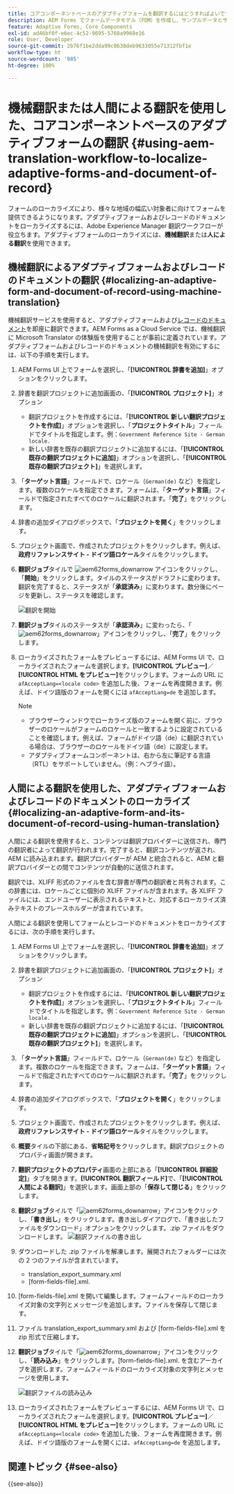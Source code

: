 ```yaml
---
title: コアコンポーネントベースのアダプティブフォームを翻訳するにはどうすればよいですか？
description: AEM Forms でフォームデータモデル（FDM）を作成し、サンプルデータとサービスを使用してモデルをテストし、モデルの様々なオプションを設定する方法を説明します。
feature: Adaptive Forms, Core Components
exl-id: ad46bf0f-e6ec-4c52-9695-5768a9968e16
role: User, Developer
source-git-commit: 2b76f1be2dda99c8638deb9633055e71312fbf1e
workflow-type: ht
source-wordcount: '885'
ht-degree: 100%

---
```


# 機械翻訳または人間による翻訳を使用した、コアコンポーネントベースのアダプティブフォームの翻訳 {#using-aem-translation-workflow-to-localize-adaptive-forms-and-document-of-record}

フォームのローカライズにより、様々な地域の幅広い対象者に向けてフォームを提供できるようになります。アダプティブフォームおよびレコードのドキュメントをローカライズするには、Adobe Experience Manager 翻訳ワークフローが役立ちます。アダプティブフォームのローカライズには、**機械翻訳**&#x200B;または&#x200B;**人による翻訳**&#x200B;を使用できます。

## 機械翻訳によるアダプティブフォームおよびレコードのドキュメントの翻訳 {#localizing-an-adaptive-form-and-document-of-record-using-machine-translation}

機械翻訳サービスを使用すると、アダプティブフォームおよび[レコードのドキュメント](/help/forms/generate-document-of-record-core-components.md)を即座に翻訳できます。AEM Forms as a Cloud Service では、機械翻訳に Microsoft Translator の体験版を使用することが事前に定義されています。アダプティブフォームおよびレコードのドキュメントの機械翻訳を有効にするには、以下の手順を実行します。

1. AEM Forms UI 上でフォームを選択し、「**[!UICONTROL 辞書を追加]**」オプションをクリックします。
1. 辞書を翻訳プロジェクトに追加画面の、「**[!UICONTROL プロジェクト]**」オプション

   * 翻訳プロジェクトを作成するには、「**[!UICONTROL 新しい翻訳プロジェクトを作成]**」オプションを選択し、「**プロジェクトタイトル**」フィールドでタイトルを指定します。例：`Government Reference Site - German locale.`
   * 新しい辞書を既存の翻訳プロジェクトに追加するには、「**[!UICONTROL 既存の翻訳プロジェクトに追加]**」オプションを選択し、「**[!UICONTROL 既存の翻訳プロジェクト]**」を選択します。
1. 「**ターゲット言語**」フィールドで、ロケール（`German(de)` など）を指定します。複数のロケールを指定できます。フォームは、「**ターゲット言語**」フィールドで指定されたすべてのロケールに翻訳されます。「**完了**」をクリックします。
1. 辞書の追加ダイアログボックスで、「**プロジェクトを開く**」をクリックします。
1. プロジェクト画面で、作成されたプロジェクトをクリックします。例えば、**政府リファレンスサイト - ドイツ語ロケール**&#x200B;タイルをクリックします。
1. **翻訳ジョブ**&#x200B;タイルで ![aem62forms_downarrow](assets/aem62forms_downarrow.png) アイコンをクリックし、「**開始**」をクリックします。タイルのステータスがドラフトに変わります。翻訳を完了すると、ステータスが「**承認済み**」に変わります。数分後にページを更新し、ステータスを確認します。

   ![翻訳を開始](/help/forms/assets/adaptive-forms-core-components-start-translation.png)
1. **翻訳ジョブ**&#x200B;タイルのステータスが「**承認済み**」に変わったら、「![aem62forms_downarrow](assets/aem62forms_downarrow.png)」アイコンをクリックし、「**完了**」をクリックします。

1. ローカライズされたフォームをプレビューするには、AEM Forms UI で、ローカライズされたフォームを選択します。**[!UICONTROL プレビュー]**／**[!UICONTROL HTML をプレビュー]**&#x200B;をクリックします。フォームの URL に `afAcceptLang=<locale code>` を追加した後、フォームを再度開きます。例えば、ドイツ語版のフォームを開くには `afAcceptLang=de` を追加します。


   >[!NOTE]
   >
   >* ブラウザーウィンドウでローカライズ版のフォームを開く前に、ブラウザーのロケールがフォームのロケールと一致するように設定されていることを確認します。例えば、フォームがドイツ語（de）に翻訳されている場合は、ブラウザーのロケールをドイツ語（de）に設定します。
   >* アダプティブフォームコンポーネントは、右から左に筆記する言語（RTL）をサポートしていません。（例：ヘブライ語）。

<!-- 
   Along with the Adaptive form, the auto-generated document of record is also localized.

   For more information on Document of Record settings and configuration, see:

   [Document of Record Template](/help/forms/using/generate-document-of-record-for-non-xfa-based-adaptive-forms.md#p-document-of-record-template-configuration-p)

   [Document of Record settings](/help/forms/using/generate-document-of-record-for-non-xfa-based-adaptive-forms.md#p-document-of-record-settings-p)

1. [Customize the branding information of the document of record](/help/forms/using/generate-document-of-record-for-non-xfa-based-adaptive-forms.md) and ensure that the browser locale is set to the same language to which you have localized the Adaptive Form using machine language. The browser locale helps localize the branding information in the document of record.
1. To view the localized document of record, select Generate Preview. The document of record PDF is generated and opened in a new tab in your browser.

-->

## 人間による翻訳を使用した、アダプティブフォームおよびレコードのドキュメントのローカライズ {#localizing-an-adaptive-form-and-its-document-of-record-using-human-translation}

人間による翻訳を使用すると、コンテンツは翻訳プロバイダーに送信され、専門の翻訳者によって翻訳が行われます。完了すると、翻訳コンテンツが返され、AEM に読み込まれます。翻訳プロバイダーが AEM と統合されると、AEM と翻訳プロバイダーとの間でコンテンツが自動的に送信されます。

翻訳では、XLIFF 形式のファイルを含む辞書が専門の翻訳者と共有されます。この辞書には、ロケールごとに個別の XLIFF ファイルが含まれます。各 XLIFF ファイルには、エンドユーザーに表示されるテキストと、対応するローカライズ済みテキストのプレースホルダーが含まれています。

人間による翻訳を使用してフォームとレコードのドキュメントをローカライズするには、次の手順を実行します。

1. AEM Forms UI 上でフォームを選択し、「**[!UICONTROL 辞書を追加]**」オプションをクリックします。
1. 辞書を翻訳プロジェクトに追加画面の、「**[!UICONTROL プロジェクト]**」オプション

   * 翻訳プロジェクトを作成するには、「**[!UICONTROL 新しい翻訳プロジェクトを作成]**」オプションを選択し、「**プロジェクトタイトル**」フィールドでタイトルを指定します。例：`Government Reference Site - German locale.`
   * 新しい辞書を既存の翻訳プロジェクトに追加するには、「**[!UICONTROL 既存の翻訳プロジェクトに追加]**」オプションを選択し、「**[!UICONTROL 既存の翻訳プロジェクト]**」を選択します。
1. 「**ターゲット言語**」フィールドで、ロケール（`German(de)` など）を指定します。複数のロケールを指定できます。フォームは、「**ターゲット言語**」フィールドで指定されたすべてのロケールに翻訳されます。「**完了**」をクリックします。
1. 辞書の追加ダイアログボックスで、「**プロジェクトを開く**」をクリックします。
1. プロジェクト画面で、作成されたプロジェクトをクリックします。例えば、**政府リファレンスサイト - ドイツ語ロケール**&#x200B;タイルをクリックします。
1. **概要**&#x200B;タイルの下部にある、**省略記号**&#x200B;をクリックします。翻訳プロジェクトのプロパティ画面が開きます。
1. **翻訳プロジェクトのプロパティ**&#x200B;画面の上部にある「**[!UICONTROL 詳細設定]**」タブを開きます。**[!UICONTROL 翻訳フィールド]**&#x200B;で、「**[!UICONTROL 人間による翻訳]**」を選択します。画面上部の「**保存して閉じる**」をクリックします。
1. **翻訳ジョブ**&#x200B;タイルで「![aem62forms_downarrow](assets/aem62forms_downarrow.png)」アイコンをクリックし、「**書き出し**」をクリックします。書き出しダイアログで、「書き出したファイルをダウンロード」オプションをクリックします。.zip ファイルをダウンロードします。
   ![翻訳ファイルの書き出し](/help/forms/assets/adaptive-forms-core-components-start-translation-export.png)
1. ダウンロードした .zip ファイルを解凍します。展開されたフォルダーには次の 2 つのファイルが含まれています。
   * translation_export_summary.xml
   * [form-fields-file].xml.
1. [form-fields-file].xml を開いて編集します。フォームフィールドのローカライズ対象の文字列とメッセージを追加します。ファイルを保存して閉じます。
1. ファイル translation_export_summary.xml および [form-fields-file].xml を zip 形式で圧縮します。
1. **翻訳ジョブ**&#x200B;タイルで「![aem62forms_downarrow](assets/aem62forms_downarrow.png)」アイコンをクリックし、「**読み込み**」をクリックします。[form-fields-file].xml. を含むアーカイブを選択します。フォームフィールドのローカライズ対象の文字列とメッセージを使用します。

   ![翻訳ファイルの読み込み](/help/forms/assets/adaptive-forms-core-components-start-translation-import.png)

1. ローカライズされたフォームをプレビューするには、AEM Forms UI で、ローカライズされたフォームを選択します。**[!UICONTROL プレビュー]**／**[!UICONTROL HTML をプレビュー]**&#x200B;をクリックします。フォームの URL に `afAcceptLang=<locale code>` を追加した後、フォームを再度開きます。例えば、ドイツ語版のフォームを開くには、`afAcceptLang=de` を追加します。

## 関連トピック {#see-also}

{{see-also}}
